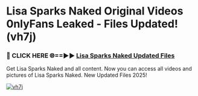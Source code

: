 # Lisa Sparks Naked Original Videos 0nlyFans Leaked - Files Updated! (vh7j)

<h3>🔴 CLICK HERE 🌐==►► <a href="https://tinyurl.com/yckcrads" rel="nofollow">Lisa Sparks Naked Updated Files</a></h3>

Get Lisa Sparks Naked and all content. Now you can access all videos and pictures of Lisa Sparks Naked. New Updated Files 2025!

[![vh7j](https://i.imgur.com/hpKpOFt.gif)](https://tinyurl.com/yckcrads)
